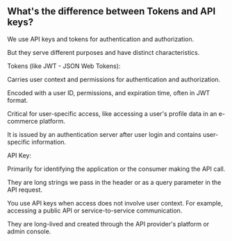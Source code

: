 ## What's the difference between Tokens and API keys?

We use API keys and tokens for authentication and authorization.

But they serve different purposes and have distinct characteristics.

Tokens (like JWT - JSON Web Tokens):

Carries user context and permissions for authentication and authorization.

Encoded with a user ID, permissions, and expiration time, often in JWT format.

Critical for user-specific access, like accessing a user's profile data in an e-commerce platform.

It is issued by an authentication server after user login and contains user-specific information.

API Key:

Primarily for identifying the application or the consumer making the API call.

They are long strings we pass in the header or as a query parameter in the API request.

You use API keys when access does not involve user context. For example, accessing a public API or service-to-service communication.

They are long-lived and created through the API provider's platform or admin console.
